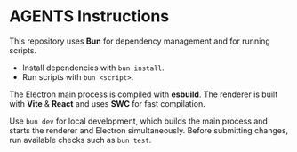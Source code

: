 # AGENTS Instructions

This repository uses **Bun** for dependency management and for running scripts.

- Install dependencies with `bun install`.
- Run scripts with `bun <script>`.

The Electron main process is compiled with **esbuild**.
The renderer is built with **Vite** & **React** and uses **SWC** for fast compilation.

Use `bun dev` for local development, which builds the main process and starts the renderer and Electron simultaneously.
Before submitting changes, run available checks such as `bun test`.
